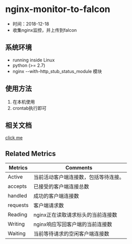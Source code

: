 # nginx-monitor-to-falcon
 
- 时间：2018-12-18
- 收集nginx监控，并上传到falcon

## 系统环境

- running inside Linux
- python (>= 2.7)
- nginx --with-http_stub_status_module 模块


## 使用方法
1. 在本机使用
2. crontab执行即可

## 相关文档
[click me](http://nginx.org/en/docs/http/ngx_http_stub_status_module.html)

## Related Metrics

Metrics | Comments
--- | ---
Active | 当前活动客户端连接数，包括等待连接。
accepts | 已接受的客户端连接总数
handled | 成功的客户端连接数
requests | 客户端请求数
Reading | nginx正在读取请求标头的当前连接数
Writing | nginx响应写回客户端的当前连接数
Waiting | 当前等待请求的空闲客户端连接数
